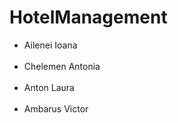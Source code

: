 # HotelManagement
- Ailenei Ioana <br></br>
- Chelemen Antonia  <br></br>
- Anton Laura <br></br>
- Ambarus Victor <br></br>
